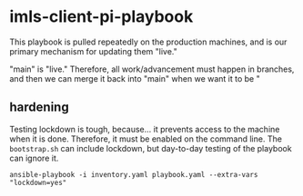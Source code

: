 # imls-client-pi-playbook

This playbook is pulled repeatedly on the production machines, and is our primary mechanism for updating them "live."

"main" is "live." Therefore, all work/advancement must happen in branches, and then we can merge it back into "main" when we want it to be "

## hardening

Testing lockdown is tough, because... it prevents access to the machine when it is done.
Therefore, it must be enabled on the command line. The `bootstrap.sh` can include lockdown, but day-to-day testing of the playbook can ignore it.

```
ansible-playbook -i inventory.yaml playbook.yaml --extra-vars "lockdown=yes"
```